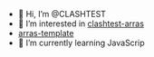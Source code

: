 - 👋 Hi, I’m @CLASHTEST
- 👀 I’m interested in [clashtest-arras](https://glitch.com/edit/#!/clashtest-arras?path=README.md%3A4%3A0)
- [arras-template](https://github.com/CLASHTEST/arras-template)
- 🌱 I’m currently learning JavaScrip

<!---
CLASHTEST/CLASHTEST is a ✨ special ✨ repository because its `README.md` (this file) appears on your GitHub profile.
You can click the Preview link to take a look at your changes.
--->
